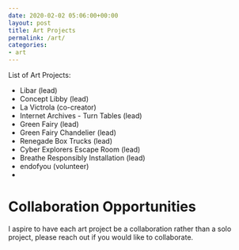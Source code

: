 ```yaml
---
date: 2020-02-02 05:06:00+00:00
layout: post
title: Art Projects
permalink: /art/
categories:
- art
---
```

List of Art Projects:
* Libar (lead)
* Concept Libby (lead)
* La Victrola (co-creator)
* Internet Archives - Turn Tables (lead)
* Green Fairy (lead)
* Green Fairy Chandelier (lead)
* Renegade Box Trucks (lead)
* Cyber Explorers Escape Room (lead)
* Breathe Responsibly Installation (lead)
* endofyou (volunteer)
* 

# Collaboration Opportunities
I aspire to have each art project be a collaboration rather than a solo project, please reach out if you would like to collaborate.